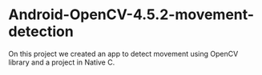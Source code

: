 # Android-OpenCV-4.5.2-movement-detection
On this project we created an app to detect movement using OpenCV library and a project in Native C.
